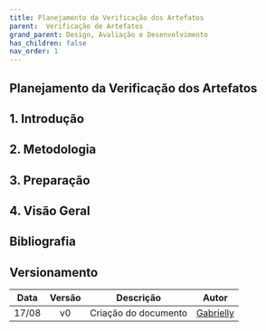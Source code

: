 ```yaml
---
title: Planejamento da Verificação dos Artefatos
parent:  Verificação de Artefatos
grand_parent: Design, Avaliação e Desenvolvimento
has_children: false
nav_order: 1
---
```


## Planejamento da Verificação dos Artefatos

## 1. Introdução

## 2. Metodologia

## 3. Preparação

## 4. Visão Geral

## Bibliografia

## Versionamento

| Data  | Versão |      Descrição       |                       Autor                       |
| :---: | :----: | :------------------: | :-----------------------------------------------: |
| 17/08 |   v0   | Criação do documento | [Gabrielly](https://github.com/GabriellyAssuncao) |